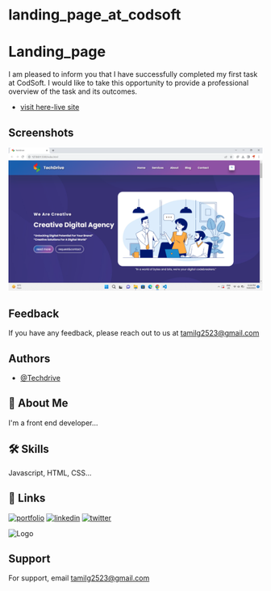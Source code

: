 # landing_page_at_codsoft


# Landing_page

I am pleased to inform you that I have successfully completed my first task at CodSoft. I would like to take this opportunity to provide a professional overview of the task and its outcomes.

 - [visit here-live site](https://tamiltechdrive.github.io/landing_page_at_codsoft/)
## Screenshots

![App Screenshot](https://github.com/TamilTechdrive/landing_page_at_codsoft/blob/main/Screenshot%20(40).png?raw=true)


## Feedback

If you have any feedback, please reach out to us at tamilg2523@gmail.com


## Authors

- [@Techdrive](https://github.com/TamilTechdrive)


## 🚀 About Me
I'm a front end developer...


## 🛠 Skills
Javascript, HTML, CSS...


## 🔗 Links
[![portfolio](https://img.shields.io/badge/my_portfolio-000?style=for-the-badge&logo=ko-fi&logoColor=white)](https://#.com/)
[![linkedin](https://img.shields.io/badge/linkedin-0A66C2?style=for-the-badge&logo=linkedin&logoColor=white)](https://www.linkedin.com/in/tamilselvang2523/)
[![twitter](https://img.shields.io/badge/twitter-1DA1F2?style=for-the-badge&logo=twitter&logoColor=white)](https://twitter.com/)


![Logo](https://avatars.githubusercontent.com/u/87659920?s=400&u=0a8226c6202712aeb8ceda2c791093bd3ecb5dfd&v=4)


## Support

For support, email tamilg2523@gmail.com

